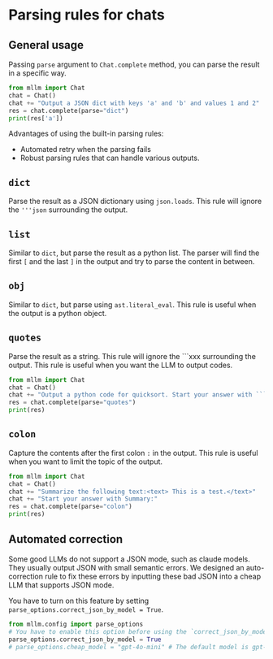 

# Parsing rules for chats

## General usage

Passing `parse` argument to `Chat.complete` method, you can parse the result in a specific way.  
```python
from mllm import Chat
chat = Chat()
chat += "Output a JSON dict with keys 'a' and 'b' and values 1 and 2"
res = chat.complete(parse="dict")
print(res['a'])
```
Advantages of using the built-in parsing rules:

- Automated retry when the parsing fails
- Robust parsing rules that can handle various outputs.

## `dict`

Parse the result as a JSON dictionary using `json.loads`. This rule will ignore the `'''json` surrounding the output.

## `list`

Similar to `dict`, but parse the result as a python list. The parser will find the first `[` and the last `]` in the output and try to parse the content in between.

## `obj`

Similar to `dict`, but parse using `ast.literal_eval`. This rule is useful when the output is a python object.


## `quotes`

Parse the result as a string. This rule will ignore the ```xxx surrounding the output.
This rule is useful when you want the LLM to output codes.

```python
from mllm import Chat
chat = Chat()
chat += "Output a python code for quicksort. Start your answer with ```python"
res = chat.complete(parse="quotes")
print(res)
```


## `colon`

Capture the contents after the first colon `:` in the output. This rule is useful when you want to limit the topic of the output.

```python
from mllm import Chat
chat = Chat()
chat += "Summarize the following text:<text> This is a test.</text>"
chat += "Start your answer with Summary:"
res = chat.complete(parse="colon")
print(res)
```

## Automated correction

Some good LLMs do not support a JSON mode, such as claude models. They usually output JSON with small semantic errors. We designed an auto-correction rule to fix these errors by inputting these bad JSON into a cheap LLM that supports JSON mode.

You have to turn on this feature by setting `parse_options.correct_json_by_model = True`.

```python 
from mllm.config import parse_options
# You have to enable this option before using the `correct_json_by_model` rule
parse_options.correct_json_by_model = True
# parse_options.cheap_model = "gpt-4o-mini" # The default model is gpt-4o-mini
```